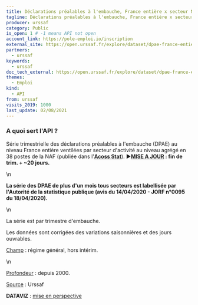 ```yaml
---
title: Déclarations préalables à l'embauche, France entière x secteur NA38
tagline: Déclarations préalables à l'embauche, France entière x secteur NA38
producer: urssaf
category: Public
is_open: 1 # -1 means API not open
account_link: https://pole-emploi.io/inscription
external_site: https://open.urssaf.fr/explore/dataset/dpae-france-entiere-x-na38/api/
partners:
  - urssaf
keywords:
  - urssaf
doc_tech_external: https://open.urssaf.fr/explore/dataset/dpae-france-entiere-x-na38/api/
themes:
  - Emploi
kind:
  - API
from: urssaf
visits_2019: 1000
last_update: 02/08/2021
---
```


### A quoi sert l'API ?

<p style='font-family: -apple-system, BlinkMacSystemFont, \"Segoe UI\", Roboto, Helvetica, Arial, sans-serif;'>Série trimestrielle des déclarations préalables à l'embauche (DPAE) au niveau France entière ventilées par secteur d'activité au niveau agrégé en 38 postes de la NAF (publiée dans l'<a href=\"https://www.acoss.fr/home/observatoire-economique/publications/acoss-stat.html\" target=\"_blank\"><b>Acoss Stat</b></a>). <span style=\"font-family: Arial, sans-serif; font-size: 11pt;\">►</span><b><u><a href=\"https://open.urssaf.fr/explore/dataset/planning-de-mise-a-jour/table/?sort=date_de_mise_a_jour\" target=\"_blank\">MISE A JOUR</a></u> : fin de trim. + ~20 jours.</b></p>\n<p><b>La série des DPAE de plus d'un mois tous secteurs est labellisée par l'Autorité de la statistique publique (avis du 14/04/2020 - JORF n°0095 du 18/04/2020).</b></p>\n<p style='font-family: -apple-system, BlinkMacSystemFont, \"Segoe UI\", Roboto, Helvetica, Arial, sans-serif;'>La série est par trimestre d'embauche.</p><p style='font-family: -apple-system, BlinkMacSystemFont, \"Segoe UI\", Roboto, Helvetica, Arial, sans-serif;'>Les données sont corrigées des variations saisonnières et des jours ouvrables<span>.</span></p><p><u style=\"font-family: inherit;\">Champ</u><span style=\"font-family: inherit;\"> : régime général, hors intérim.</span><br/></p>\n<p><u>Profondeur</u> : depuis 2000.</p><p style='font-family: -apple-system, BlinkMacSystemFont, \"Segoe UI\", Roboto, Helvetica, Arial, sans-serif;'><u>Source</u> : Urssaf</p><p style='font-family: -apple-system, BlinkMacSystemFont, \"Segoe UI\", Roboto, Helvetica, Arial, sans-serif;'><b>DATAVIZ</b> : <a href=\"https://open.urssaf.fr/explore/dataset/dpae-france-entiere-x-na38/dataviz/\">mise en perspective</a></p><p style='font-family: -apple-system, BlinkMacSystemFont, \"Segoe UI\", Roboto, Helvetica, Arial, sans-serif;'><br/></p>

